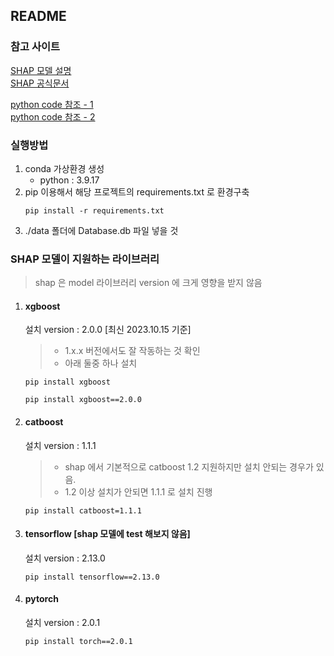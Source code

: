 ## README
### 참고 사이트
[SHAP 모델 설명](https://moondol-ai.tistory.com/378)  
[SHAP 공식문서](https://shap-lrjball.readthedocs.io/en/latest/index.html)  

[python code 참조 - 1](https://moondol-ai.tistory.com/394)  
[python code 참조 - 2](https://data-newbie.tistory.com/433)

### 실행방법
1. conda 가상환경 생성
    - python : 3.9.17
2. pip 이용해서 해당 프로젝트의 requirements.txt 로 환경구축
    ```shell
    pip install -r requirements.txt
    ```
3. ./data 폴더에 Database.db 파일 넣을 것

### SHAP 모델이 지원하는 라이브러리
>  shap 은 model 라이브러리 version 에 크게 영향을 받지 않음

1. #### xgboost
    설치 version : 2.0.0 [최신 2023.10.15 기준]
    > - 1.x.x 버전에서도 잘 작동하는 것 확인  
    > - 아래 둘중 하나 설치
    ```shell
    pip install xgboost
    ```
    ```shell
    pip install xgboost==2.0.0
    ```
2. #### catboost  
    설치 version : 1.1.1
    > - shap 에서 기본적으로 catboost 1.2 지원하지만 설치 안되는 경우가 있음.  
    > - 1.2 이상 설치가 안되면 1.1.1 로 설치 진행
    ```shell
    pip install catboost=1.1.1
    ```
3. #### tensorflow [shap 모델에 test 해보지 않음]
    설치 version : 2.13.0
    ```shell
    pip install tensorflow==2.13.0
    ```

4. #### pytorch
    설치 version : 2.0.1 
    ```shell
    pip install torch==2.0.1
    ```